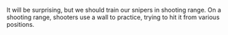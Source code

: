 It will be surprising, but we should train our snipers in shooting range.
On a shooting range, shooters use a wall to practice, trying to hit it from various positions.

